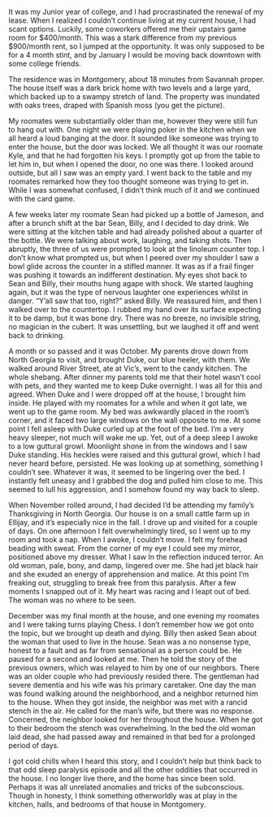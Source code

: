 It was my Junior year of college, and I had procrastinated the renewal of my lease. When I realized I couldn’t continue living at my current house, I had scant options. Luckily, some coworkers offered me their upstairs game room for $400/month. This was a stark difference from my previous $900/month rent, so I jumped at the opportunity. It was only supposed to be for a 4 month stint, and by January I would be moving back downtown with some college friends. 

The residence was in Montgomery, about 18 minutes from Savannah proper. The house itself was a dark brick home with two levels and a large yard, which backed up to a swampy stretch of land. The property was inundated with oaks trees, draped with Spanish moss (you get the picture).

My roomates were substantially older than me, however they were still fun to hang out with. One night we were playing poker in the kitchen when we all heard a loud banging at the door. It sounded like someone was trying to enter the house, but the door was locked. We all thought it was our roomate Kyle, and that he had forgotten his keys. I promptly got up from the table to let him in, but when I opened the door, no one was there. I looked around outside, but all I saw was an empty yard. I went back to the table and my roomates remarked how they too thought someone was trying to get in. While I was somewhat confused, I didn’t think much of it and we continued with the card game.

A few weeks later my roomate Sean had picked up a bottle of Jameson, and after a brunch shift at the bar Sean, Billy, and I decided to day drink. We were sitting at the kitchen table and had already polished about a quarter of the bottle. We were talking about work, laughing, and taking shots. Then abruptly, the three of us were prompted to look at the linoleum counter top. I don’t know what prompted us, but when I peered over my shoulder I saw a bowl glide across the counter in a stifled manner. It was as if a frail finger was pushing it towards an indifferent destination. My eyes shot back to Sean and Billy, their mouths hung agape with shock. We started laughing again, but it was the type of nervous laughter one experiences whilst in danger. “Y’all saw that too, right?” asked Billy. We reassured him, and then I walked over to the countertop. I rubbed my hand over its surface expecting it to be damp, but it was bone dry. There was no breeze, no invisible string, no magician in the cubert. It was unsettling, but we laughed it off and went back to drinking.

A month or so passed and it was October. My parents drove down from North Georgia to visit, and brought Duke, our blue heeler, with them. We walked around River Street, ate at Vic’s, went to the candy kitchen. The whole shebang. After dinner my parents told me that their hotel wasn’t cool with pets, and they wanted me to keep Duke overnight. I was all for this and agreed. When Duke and I were dropped off at the house, I brought him inside. He played with my roomates for a while and when it got late, we went up to the game room. My bed was awkwardly placed in the room’s corner, and it faced two large windows on the wall opposite to me. At some point I fell asleep with Duke curled up at the foot of the bed. I’m a very heavy sleeper, not much will wake me up. Yet, out of a deep sleep I awoke to a low guttural growl. Moonlight shone in from the windows and I saw Duke standing. His heckles were raised and this guttural growl, which I had never heard before, persisted. He was looking up at something, something I couldn’t see. Whatever it was, it seemed to be lingering over the bed. I instantly felt uneasy and I grabbed the dog and pulled him close to me. This seemed to lull his aggression, and I somehow found my way back to sleep. 

When November rolled around, I had decided I’d be attending my family’s Thanksgiving in North Georgia. Our house is on a small cattle farm up in Ellijay, and it’s especially nice in the fall. I drove up and visited for a couple of days. On one afternoon I felt overwhelmingly tired, so I went up to my room and took a nap. When I awoke, I couldn’t move. I felt my forehead beading with sweat. From the corner of my eye I could see my mirror, positioned above my dresser. What I saw In the reflection induced terror. An old woman, pale, bony, and damp, lingered over me. She had jet black hair and she exuded an energy of apprehension and malice. At this point I’m freaking out, struggling to break free from this paralysis. After a few moments I snapped out of it. My heart was racing and I leapt out of bed. The woman was no where to be seen. 

December was my final month at the house, and one evening my roomates and I were taking turns playing Chess. I don’t remember how we got onto the topic, but we brought up death and dying. Billy then asked Sean about the woman that used to live in the house. Sean was a no nonsense type, honest to a fault and as far from sensational as a person could be. He paused for a second and looked at me. Then he told the story of the previous owners, which was relayed to him by one of our neighbors. There was an older couple who had previously resided there. The gentleman had severe dementia and his wife was his primary caretaker. One day the man was found walking around the neighborhood, and a neighbor returned him to the house. When they got inside, the neighbor was met with a rancid stench in the air. He called for the man’s wife, but there was no response. Concerned, the neighbor looked for her throughout the house. When he got to their bedroom the stench was overwhelming. In the bed the old woman laid dead, she had passed away and remained in that bed  for a prolonged period of days. 

I got cold chills when I heard this story, and I couldn’t help but think back to that odd sleep paralysis episode and all the other oddities that occurred in the house. I no longer live there, and the home has since been sold. Perhaps it was all unrelated anomalies and tricks of the subconscious. Though in honesty, I think something otherworldly was at play in the kitchen, halls, and bedrooms of that house in Montgomery. 